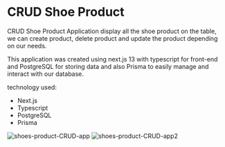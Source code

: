 # CRUD Shoe Product

CRUD Shoe Product Application display all the shoe product on the table, we can create product, delete product and update the product depending on our needs.

This application was created using next.js 13 with typescript for front-end and PostgreSQL for storing data and also Prisma to easily manage and interact with our database.

technology used:
 * Next.js
 * Typescript
 * PostgreSQL
 * Prisma

![shoes-product-CRUD-app](https://github.com/geraldWaga92/Shoes-CRUD-Application/assets/106008160/947ef28d-7698-49ff-9616-8d4e45cb2be9)
![shoes-product-CRUD-app2](https://github.com/geraldWaga92/Shoes-CRUD-Application/assets/106008160/a488abc4-002d-4723-a851-c43ae5c32339)
